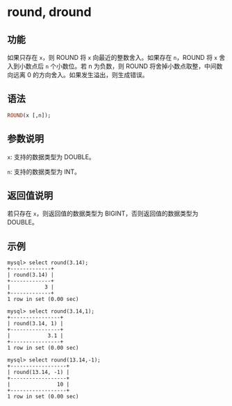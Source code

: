 # round, dround

## 功能

如果只存在 `x`，则 ROUND 将 `x` 向最近的整数舍入。如果存在 `n`，ROUND 将 `x` 舍入到小数点后 `n` 个小数位。若 n 为负数，则 ROUND 将舍掉小数点取整，中间数向远离 0 的方向舍入。如果发生溢出，则生成错误。

## 语法

```Haskell
ROUND(x [,n]);
```

## 参数说明

`x`: 支持的数据类型为 DOUBLE。

`n`: 支持的数据类型为 INT。

## 返回值说明

若只存在 `x`，则返回值的数据类型为 BIGINT，否则返回值的数据类型为 DOUBLE。

## 示例

```Plain Text
mysql> select round(3.14);
+-------------+
| round(3.14) |
+-------------+
|           3 |
+-------------+
1 row in set (0.00 sec)

mysql> select round(3.14,1);
+----------------+
| round(3.14, 1) |
+----------------+
|            3.1 |
+----------------+
1 row in set (0.00 sec)

mysql> select round(13.14,-1);
+------------------+
| round(13.14, -1) |
+------------------+
|               10 |
+------------------+
1 row in set (0.00 sec)
```
